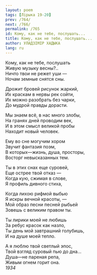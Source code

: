 ```yaml
---
layout: poem
tags: [Лірыка 19-20]
prev: /764/
next: /766/
permalink: /765
id: Кому, как не тебе, послушать...
title: Кому, как не тебе, послушать...
author: УЛАДЗІМІР ХАДЫКА
lang: ru
---
```



Кому, как не тебе, послушать  
Живую музыку весны?..  
Ничто твои не режет уши —  
Ночам земные снятся сны.  

Дрожит бровей рисунок жаркий,  
Их краскам в нервы рек сойти,  
Их можно разобрать без чарки,  
До мудрой правды дорасти.  

Мы знаем всё, в нас много злобы,  
На гранях дней проводим век,  
И в этом смысл великой пробы  
Находит новый человек.  

Ему во сне могучим хором  
Звучит фантазия поэм,  
В которых—жизнь, душа, просторы,  
Восторг невысказанных тем.  

Ты в этих снах еще суровей,  
Еще острее твой отказ —  
Когда кую, сжимая в слове,  
Я профиль дивного стиха,  

Когда лихою рифмой выбью  
Я искры вечной красоты, —  
Мой образ песни песней рыбьей  
Зовешь с великим правом ты.  

Ты лирики моей не любишь  
За ребус красок как назло,  
Ты день мой завтрашний голубишь,  
И на душе моей тепло.  

А я люблю твой светлый эпос,  
Твой взгляд суровый пью до дна...  
Душа—не пареная репа,  
Живым огнем горит она.  
*1934*  
